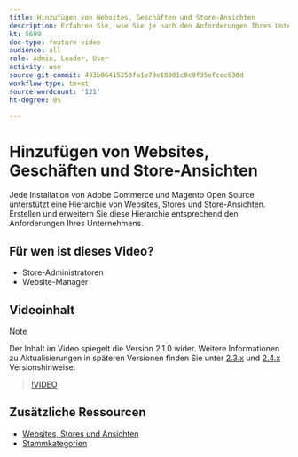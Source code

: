 ```yaml
---
title: Hinzufügen von Websites, Geschäften und Store-Ansichten
description: Erfahren Sie, wie Sie je nach den Anforderungen Ihres Unternehmens neue Websites, Stores und Ansichten hinzufügen können.
kt: 5609
doc-type: feature video
audience: all
role: Admin, Leader, User
activity: use
source-git-commit: 493b06415253fa1e79e18001c8c9f35efcec630d
workflow-type: tm+mt
source-wordcount: '121'
ht-degree: 0%

---
```



# Hinzufügen von Websites, Geschäften und Store-Ansichten

Jede Installation von Adobe Commerce und Magento Open Source unterstützt eine Hierarchie von Websites, Stores und Store-Ansichten. Erstellen und erweitern Sie diese Hierarchie entsprechend den Anforderungen Ihres Unternehmens.

## Für wen ist dieses Video?

- Store-Administratoren
- Website-Manager

## Videoinhalt

>[!NOTE]
>
>Der Inhalt im Video spiegelt die Version 2.1.0 wider. Weitere Informationen zu Aktualisierungen in späteren Versionen finden Sie unter [2.3.x](https://devdocs.magento.com/guides/v2.3/release-notes/bk-release-notes.html) und [2.4.x](https://devdocs.magento.com/guides/v2.4/release-notes/bk-release-notes.html) Versionshinweise.

>[!VIDEO](https://video.tv.adobe.com/v/35787?quality=12&learn=on)

## Zusätzliche Ressourcen

- [Websites, Stores und Ansichten](https://docs.magento.com/user-guide/stores/websites-stores-views.html)
- [Stammkategorien](https://docs.magento.com/user-guide/catalog/category-root.html)
